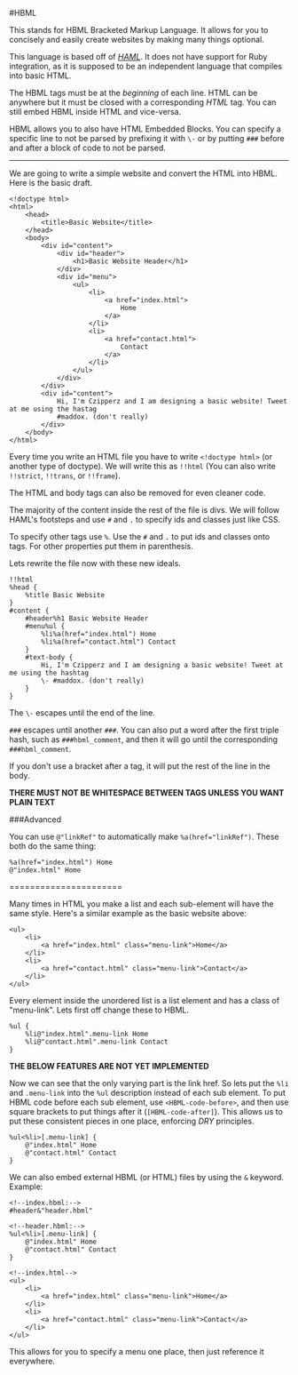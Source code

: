 #HBML

This stands for HBML Bracketed Markup Language. It allows for you to concisely and easily create websites by making many things optional.

This language is based off of [*HAML*](http://haml.info/). It does not have support for Ruby integration, as it is supposed to be an independent language that compiles into basic HTML.

The HBML tags must be at the *beginning* of each line. HTML can be anywhere but it must be closed with a corresponding *HTML* tag. You can still embed HBML inside HTML and vice-versa.

HBML allows you to also have HTML Embedded Blocks. You can specify a specific line to not be parsed by prefixing it with `\-` or by putting `###` before and after a block of code to not be parsed.

----------------------------

We are going to write a simple website and convert the HTML into HBML.
Here is the basic draft.

	<!doctype html>
	<html>
		<head>
			<title>Basic Website</title>
		</head>
		<body>
			<div id="content">
				<div id="header">
					<h1>Basic Website Header</h1>
				</div>
				<div id="menu">
					<ul>
						<li>
							<a href="index.html">
								Home
							</a>
						</li>
						<li>
							<a href="contact.html">
								Contact
							</a>
						</li>
					</ul>
				</div>
			</div>
			<div id="content">
				Hi, I'm Czipperz and I am designing a basic website! Tweet at me using the hastag
				#maddox. (don't really)
			</div>
		</body>
	</html>

Every time you write an HTML file you have to write `<!doctype html>` (or another type of doctype). We will write this as `!!html` (You can also write `!!strict`, `!!trans`, or `!!frame`).

The HTML and body tags can also be removed for even cleaner code.

The majority of the content inside the rest of the file is divs. We will follow HAML's footsteps and use `#` and `.` to specify ids and classes just like CSS.

To specify other tags use `%`. Use the `#` and `.` to put ids and classes onto tags. For other properties put them in parenthesis.

Lets rewrite the file now with these new ideals.

	!!html
	%head {
		%title Basic Website
	}
	#content {
		#header%h1 Basic Website Header
		#menu%ul {
			%li%a(href="index.html") Home
			%li%a(href="contact.html") Contact
		}
		#text-body {
			Hi, I'm Czipperz and I am designing a basic website! Tweet at me using the hashtag
			\- #maddox. (don't really)
		}
	}

The `\-` escapes until the end of the line.

`###` escapes until another `###`. You can also put a word after the first triple hash, such as `###hbml_comment`, and then it will go until the corresponding `###hbml_comment`.

If you don't use a bracket after a tag, it will put the rest of the line in the body.

**THERE MUST NOT BE WHITESPACE BETWEEN TAGS UNLESS YOU WANT PLAIN TEXT**

###Advanced

You can use `@"linkRef"` to automatically make `%a(href="linkRef")`. These both do the same thing:

	%a(href="index.html") Home
	@"index.html" Home

======================

Many times in HTML you make a list and each sub-element will have the same style. Here's a similar example as the basic website above:

	<ul>
		<li>
			<a href="index.html" class="menu-link">Home</a>
		</li>
		<li>
			<a href="contact.html" class="menu-link">Contact</a>
		</li>
	</ul>

Every element inside the unordered list is a list element and has a class of "menu-link". Lets first off change these to HBML.

	%ul {
		%li@"index.html".menu-link Home
		%li@"contact.html".menu-link Contact
	}

**THE BELOW FEATURES ARE NOT YET IMPLEMENTED**

Now we can see that the only varying part is the link href. So lets put the `%li` and `.menu-link` into the `%ul` description instead of each sub element.
To put HBML code before each sub element, use `<HBML-code-before>`, and then use square brackets to put things after it (`[HBML-code-after]`).
This allows us to put these consistent pieces in one place, enforcing *DRY* principles.

	%ul<%li>[.menu-link] {
		@"index.html" Home
		@"contact.html" Contact
	}

We can also embed external HBML (or HTML) files by using the `&` keyword. Example:

	<!--index.hbml:-->
	#header&"header.hbml"

	<!--header.hbml:-->
	%ul<%li>[.menu-link] {
		@"index.html" Home
		@"contact.html" Contact
	}

	<!--index.html-->
	<ul>
		<li>
			<a href="index.html" class="menu-link">Home</a>
		</li>
		<li>
			<a href="contact.html" class="menu-link">Contact</a>
		</li>
	</ul>

This allows for you to specify a menu one place, then just reference it everywhere.
